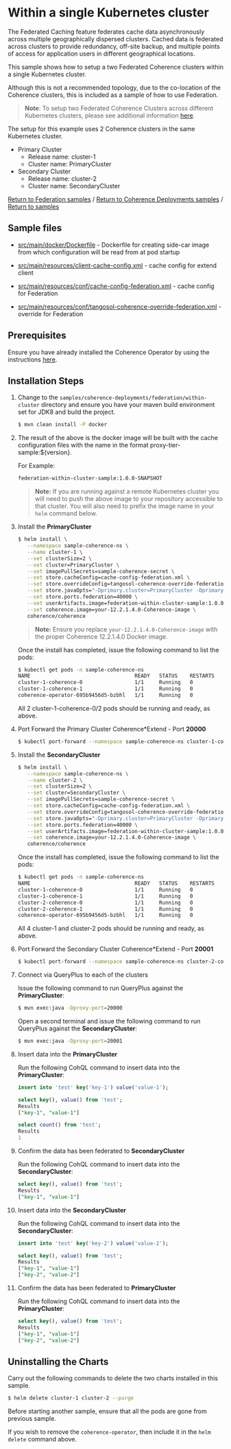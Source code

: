 # Within a single Kubernetes cluster

The Federated Caching feature federates cache data asynchronously across multiple geographically 
dispersed clusters. Cached data is federated across clusters to provide redundancy, 
off-site backup, and multiple points of access for application users in different 
geographical locations.

This sample shows how to setup a two Federated Coherence clusters within a single Kubernetes cluster.

Although this is not a recommended topology, due to the co-location of the Coherence clusters, this is 
included as a sample of how to use Federation.

> **Note**: To setup two Federated Coherence Clusters across different Kubernetes clusters, please 
> see additional information [here](../across-clusters/README.md).

The setup for this example uses 2 Coherence clusters in the same Kubernetes cluster.

* Primary Cluster
  * Release name: cluster-1
  * Cluster name: PrimaryCluster
* Secondary Cluster
  * Release name: cluster-2
  * Cluster name: SecondaryCluster

[Return to Federation samples](../) / [Return to Coherence Deployments samples](../..) / [Return to samples](../../../README.md#list-of-samples)

## Sample files

* [src/main/docker/Dockerfile](src/main/docker/Dockerfile) - Dockerfile for creating side-car image from which configuration
  will be read from at pod startup

* [src/main/resources/client-cache-config.xml](src/main/resources/client-cache-config.xml) - cache config for extend client

* [src/main/resources/conf/cache-config-federation.xml](src/main/resources/conf/cache-config-federation.xml) - cache config for Federation

* [src/main/resources/conf/tangosol-coherence-override-federation.xml](src/main/resources/conf/tangosol-coherence-override-federation.xml) - override for Federation


## Prerequisites

Ensure you have already installed the Coherence Operator by using the instructions [here](../../../README.md#install-the-coherence-operator).

## Installation Steps

1. Change to the `samples/coherence-deployments/federation/within-cluster` directory and ensure you have your maven build environment set for JDK8 and build the project.

   ```bash
   $ mvn clean install -P docker
   ```

1. The result of the above is the docker image will be built with the cache configuration files
   with the name in the format proxy-tier-sample:${version}.

   For Example:

   ```bash
   federation-within-cluster-sample:1.0.0-SNAPSHOT
   ```

   > **Note:** If you are running against a remote Kubernetes cluster you will need to
   > push the above image to your repository accessible to that cluster. You will also need to 
   > prefix the image name in your `helm` command below.

1. Install the **PrimaryCluster** 

   ```bash
   $ helm install \
      --namespace sample-coherence-ns \
      --name cluster-1 \
      --set clusterSize=2 \
      --set cluster=PrimaryCluster \
      --set imagePullSecrets=sample-coherence-secret \
      --set store.cacheConfig=cache-config-federation.xml \
      --set store.overrideConfig=tangosol-coherence-override-federation.xml \
      --set store.javaOpts="-Dprimary.cluster=PrimaryCluster -Dprimary.cluster.port=40000 -Dprimary.cluster.host=cluster-1-coherence-headless -Dsecondary.cluster=SecondaryCluster -Dsecondary.cluster.port=40000 -Dsecondary.cluster.host=cluster-2-coherence-headless"  \
      --set store.ports.federation=40000 \
      --set userArtifacts.image=federation-within-cluster-sample:1.0.0-SNAPSHOT \
      --set coherence.image=your-12.2.1.4.0-Coherence-image \
      coherence/coherence
   ```  
   
   > **Note:** Ensure you replace `your-12.2.1.4.0-Coherence-image` with the proper Coherence 12.2.1.4.0 Docker image.
   
   Once the install has completed, issue the following command to list the pods:

   ```bash
   $ kubectl get pods -n sample-coherence-ns
   NAME                                  READY   STATUS    RESTARTS   AGE
   cluster-1-coherence-0                 1/1     Running   0          24s
   cluster-1-coherence-1                 1/1     Running   0          24s
   coherence-operator-695b9456d5-bzbhl   1/1     Running   0          30m
   ```
   
   All 2 cluster-1-coherence-0/2 pods should be running and ready, as above.

1. Port Forward the Primary Cluster Coherence*Extend - Port **20000**

   ```bash
   $ kubectl port-forward --namespace sample-coherence-ns cluster-1-coherence-0  20000:20000
   ```

1. Install the **SecondaryCluster**

   ```bash
   $ helm install \
      --namespace sample-coherence-ns \
      --name cluster-2 \
      --set clusterSize=2 \
      --set cluster=SecondaryCluster \
      --set imagePullSecrets=sample-coherence-secret \
      --set store.cacheConfig=cache-config-federation.xml \
      --set store.overrideConfig=tangosol-coherence-override-federation.xml \
      --set store.javaOpts="-Dprimary.cluster=PrimaryCluster -Dprimary.cluster.port=40000 -Dprimary.cluster.host=cluster-1-coherence-headless -Dsecondary.cluster=SecondaryCluster -Dsecondary.cluster.port=40000 -Dsecondary.cluster.host=cluster-2-coherence-headless"  \
      --set store.ports.federation=40000 \
      --set userArtifacts.image=federation-within-cluster-sample:1.0.0-SNAPSHOT \
      --set coherence.image=your-12.2.1.4.0-Coherence-image \
      coherence/coherence
   ```   
   
   Once the install has completed, issue the following command to list the pods:

   ```bash
   $ kubectl get pods -n sample-coherence-ns
   NAME                                  READY   STATUS    RESTARTS   AGE
   cluster-1-coherence-0                 1/1     Running   0          4m
   cluster-1-coherence-1                 1/1     Running   0          4m
   cluster-2-coherence-0                 1/1     Running   0          36s
   cluster-2-coherence-1                 1/1     Running   0          36s
   coherence-operator-695b9456d5-bzbhl   1/1     Running   0          34m
   ```
   
   All 4 cluster-1 and cluster-2 pods should be running and ready, as above.

1. Port Forward the Secondary Cluster Coherence*Extend - Port **20001**

   ```bash
   $ kubectl port-forward --namespace sample-coherence-ns cluster-2-coherence-0  20001:20000
   ```
   
1. Connect via QueryPlus to each of the clusters

   Issue the following command to run QueryPlus against the **PrimaryCluster**:

   ```bash
   $ mvn exec:java -Dproxy-port=20000
   ``` 
   
   Open a second terminal and issue the following command to run QueryPlus against the **SecondaryCluster**:

   ```bash
   $ mvn exec:java -Dproxy-port=20001
   ``` 
   
1. Insert data into the **PrimaryCluster**

   Run the following CohQL command to insert data into the **PrimaryCluster**:
   
   ```sql
   insert into 'test' key('key-1') value('value-1');

   select key(), value() from 'test';
   Results
   ["key-1", "value-1"]

   select count() from 'test';
   Results
   1
   ```
   
1. Confirm the data has been federated to **SecondaryCluster**

   Run the following CohQL command to insert data into the **SecondaryCluster**:
    
   ```sql
   select key(), value() from 'test';
   Results
   ["key-1", "value-1"]
   ```
   
1. Insert data into the **SecondaryCluster**

   Run the following CohQL command to insert data into the **SecondaryCluster**:
   
   ```sql
   insert into 'test' key('key-2') value('value-2');

   select key(), value() from 'test';
   Results
   ["key-1", "value-1"]
   ["key-2", "value-2"]
   ```
   
1. Confirm the data has been federated to **PrimaryCluster**

   Run the following CohQL command to insert data into the **PrimaryCluster**:
    
   ```sql
   select key(), value() from 'test';
   Results
   ["key-1", "value-1"]
   ["key-2", "value-2"]
   ``` 
   
## Uninstalling the Charts

Carry out the following commands to delete the two charts installed in this sample.

```bash
$ helm delete cluster-1 cluster-2 --purge
```

Before starting another sample, ensure that all the pods are gone from previous sample.

If you wish to remove the `coherence-operator`, then include it in the `helm delete` command above.   
